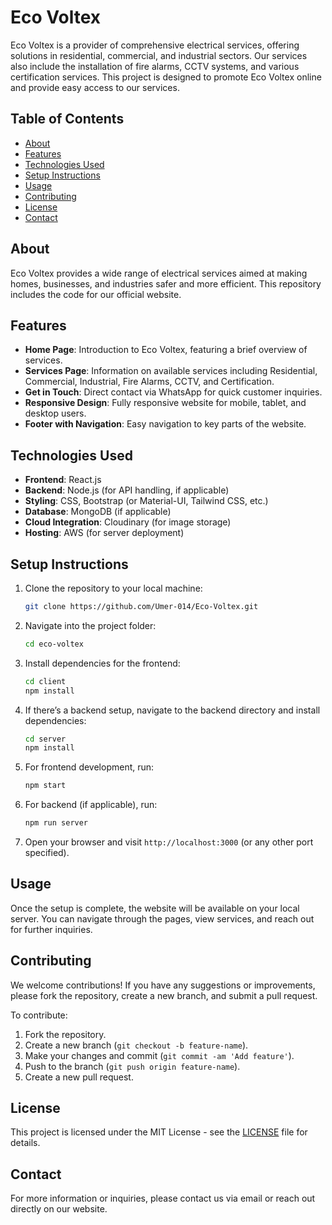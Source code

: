 # Eco Voltex

Eco Voltex is a provider of comprehensive electrical services, offering solutions in residential, commercial, and industrial sectors. Our services also include the installation of fire alarms, CCTV systems, and various certification services. This project is designed to promote Eco Voltex online and provide easy access to our services.

## Table of Contents

- [About](#about)
- [Features](#features)
- [Technologies Used](#technologies-used)
- [Setup Instructions](#setup-instructions)
- [Usage](#usage)
- [Contributing](#contributing)
- [License](#license)
- [Contact](#contact)

## About

Eco Voltex provides a wide range of electrical services aimed at making homes, businesses, and industries safer and more efficient. This repository includes the code for our official website.

## Features

- **Home Page**: Introduction to Eco Voltex, featuring a brief overview of services.
- **Services Page**: Information on available services including Residential, Commercial, Industrial, Fire Alarms, CCTV, and Certification.
- **Get in Touch**: Direct contact via WhatsApp for quick customer inquiries.
- **Responsive Design**: Fully responsive website for mobile, tablet, and desktop users.
- **Footer with Navigation**: Easy navigation to key parts of the website.

## Technologies Used

- **Frontend**: React.js
- **Backend**: Node.js (for API handling, if applicable)
- **Styling**: CSS, Bootstrap (or Material-UI, Tailwind CSS, etc.)
- **Database**: MongoDB (if applicable)
- **Cloud Integration**: Cloudinary (for image storage)
- **Hosting**: AWS (for server deployment)

## Setup Instructions

1. Clone the repository to your local machine:

    ```bash
    git clone https://github.com/Umer-014/Eco-Voltex.git
    ```

2. Navigate into the project folder:

    ```bash
    cd eco-voltex
    ```

3. Install dependencies for the frontend:

    ```bash
    cd client
    npm install
    ```

4. If there’s a backend setup, navigate to the backend directory and install dependencies:

    ```bash
    cd server
    npm install
    ```

5. For frontend development, run:

    ```bash
    npm start
    ```

6. For backend (if applicable), run:

    ```bash
    npm run server
    ```

7. Open your browser and visit `http://localhost:3000` (or any other port specified).

## Usage

Once the setup is complete, the website will be available on your local server. You can navigate through the pages, view services, and reach out for further inquiries.

## Contributing

We welcome contributions! If you have any suggestions or improvements, please fork the repository, create a new branch, and submit a pull request.

To contribute:

1. Fork the repository.
2. Create a new branch (`git checkout -b feature-name`).
3. Make your changes and commit (`git commit -am 'Add feature'`).
4. Push to the branch (`git push origin feature-name`).
5. Create a new pull request.

## License

This project is licensed under the MIT License - see the [LICENSE](LICENSE) file for details.

## Contact

For more information or inquiries, please contact us via email or reach out directly on our website.
